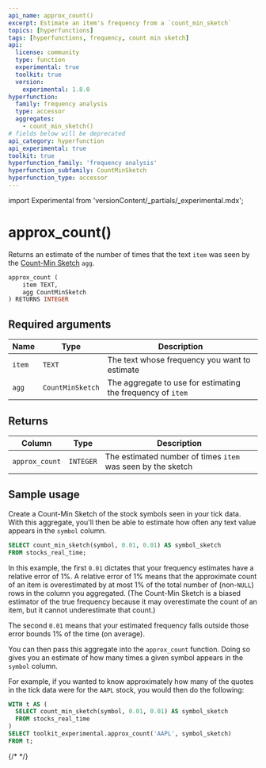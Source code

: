 ```yaml
---
api_name: approx_count()
excerpt: Estimate an item's frequency from a `count_min_sketch`
topics: [hyperfunctions]
tags: [hyperfunctions, frequency, count min sketch]
api:
  license: community
  type: function
  experimental: true
  toolkit: true
  version:
    experimental: 1.8.0
hyperfunction:
  family: frequency analysis
  type: accessor
  aggregates:
    - count_min_sketch()
# fields below will be deprecated
api_category: hyperfunction
api_experimental: true
toolkit: true
hyperfunction_family: 'frequency analysis'
hyperfunction_subfamily: CountMinSketch
hyperfunction_type: accessor
---
```


import Experimental from 'versionContent/_partials/_experimental.mdx';

# approx_count() <tag type="toolkit" content="Toolkit" /><tag type="experimental-toolkit" content="Experimental" />

Returns an estimate of the number of times that the text `item` was seen by the [Count-Min Sketch][count-min-sketch] `agg`.

```sql
approx_count (
    item TEXT,
    agg CountMinSketch
) RETURNS INTEGER
```

<Experimental />

## Required arguments

|Name|Type|Description|
|-|-|-|
|`item`|`TEXT`|The text whose frequency you want to estimate|
|`agg`|`CountMinSketch`|The aggregate to use for estimating the frequency of `item`|

## Returns

|Column|Type|Description|
|-|-|-|
|`approx_count`|`INTEGER`|The estimated number of times `item` was seen by the sketch|

## Sample usage

Create a Count-Min Sketch of the stock symbols seen in your tick data.
With this aggregate, you'll then be able to estimate how often any text value appears in the `symbol` column.

```sql
SELECT count_min_sketch(symbol, 0.01, 0.01) AS symbol_sketch
FROM stocks_real_time;
```

In this example, the first `0.01` dictates that your frequency estimates have a relative error of 1%.
A relative error of 1% means that the approximate count of an item is overestimated by at most 1% of the total number of (non-`NULL`) rows in the column you aggregated.
(The Count-Min Sketch is a biased estimator of the true frequency because it may overestimate the count of an item, but it cannot underestimate that count.)

The second `0.01` means that your estimated frequency falls outside those error bounds 1% of the time (on average).

You can then pass this aggregate into the `approx_count` function.
Doing so gives you an estimate of how many times a given symbol appears in the `symbol` column.

For example, if you wanted to know approximately how many of the quotes in the tick data were for the `AAPL` stock, you would then do the following:

```sql
WITH t AS (
  SELECT count_min_sketch(symbol, 0.01, 0.01) AS symbol_sketch
  FROM stocks_real_time
)
SELECT toolkit_experimental.approx_count('AAPL', symbol_sketch)
FROM t;
```

{/* <!-- vale Google.EnDash = NO --> */}

[count-min-sketch]: https://en.wikipedia.org/wiki/Count–min_sketch
